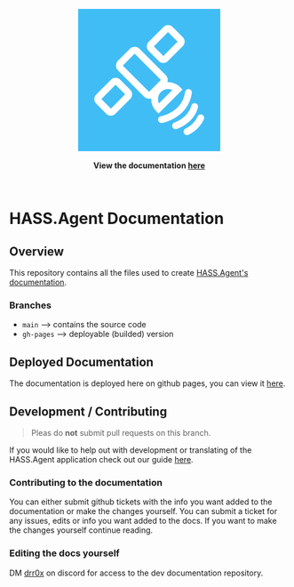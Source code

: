 <p align="center">
  <a href="https://github.com/LAB02-Research/HASS.Agent">
    <img src="https://raw.githubusercontent.com/LAB02-Research/HASS.Agent/08310c474780107f63053cf02ce52f80e49408cb/images/logo_256.png"  alt="HASS.Agent" class="logo" />
  </a>
</p>
<p align="center">
  <strong>
    View the documentation 
    <a href="https://hass-agent-beta.github.io/">here</a>
  </strong>
</p>
<br clear="left" />

# HASS.Agent Documentation

## Overview

This repository contains all the files used to create [HASS.Agent's documentation](https://hass-agent-beta.github.io/).

### Branches

- `main` --> contains the source code
- `gh-pages` --> deployable (builded) version

## Deployed Documentation

The documentation is deployed here on github pages, you can view it [here](https://hass-agent-beta.github.io/).

## Development / Contributing

> Pleas do **not** submit pull requests on this branch.

If you would like to help out with development or translating of the HASS.Agent application check out our guide [here](https://hass-agent-beta.github.io//help/).

### Contributing to the documentation

You can either submit github tickets with the info you want added to the documentation or make the changes yourself. You can submit a ticket for any issues, edits or info you want added to the docs. If you want to make the changes yourself continue reading.

### Editing the docs yourself
DM [drr0x](https://discord.com/users/638245963240046592) on discord for access to the dev documentation repository. 
